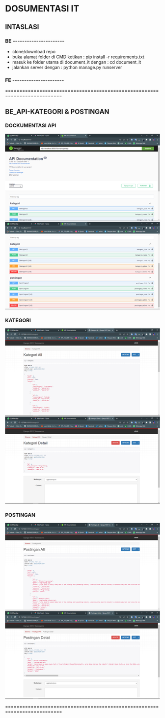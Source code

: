 # DOSUMENTASI IT
 
## INTASLASI

### BE ----------------------
- clone/download repo
- buka alamat folder di CMD ketikan : pip install -r requirements.txt
- masuk ke folder utama di document_it dengan : cd document_it
- jalankan server dengan : python manage.py runserver

### FE ----------------------


==========================================================================

## BE_API-KATEGORI & POSTINGAN
### DOCKUMENTASI API
![alt text](https://github.com/ENONGLOSKER/DOCUMENT-IT/blob/master/BE/document_it/static/img/Screenshot%20(655).png?raw=true)
![alt text](https://github.com/ENONGLOSKER/DOCUMENT-IT/blob/master/BE/document_it/static/img/Screenshot%20(656).png?raw=true)

### KATEGORI
![alt text](https://github.com/ENONGLOSKER/DOCUMENT-IT/blob/master/BE/document_it/static/img/Screenshot%20(651).png?raw=true)
![alt text](https://github.com/ENONGLOSKER/DOCUMENT-IT/blob/master/BE/document_it/static/img/Screenshot%20(652).png?raw=true)
### POSTINGAN
![alt text](https://github.com/ENONGLOSKER/DOCUMENT-IT/blob/master/BE/document_it/static/img/Screenshot%20(653).png?raw=true)
![alt text](https://github.com/ENONGLOSKER/DOCUMENT-IT/blob/master/BE/document_it/static/img/Screenshot%20(654).png?raw=true)

==========================================================================
